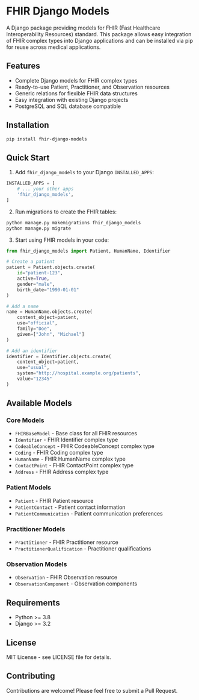 # FHIR Django Models

A Django package providing models for FHIR (Fast Healthcare Interoperability Resources) standard. This package allows easy integration of FHIR complex types into Django applications and can be installed via pip for reuse across medical applications.

## Features

- Complete Django models for FHIR complex types
- Ready-to-use Patient, Practitioner, and Observation resources
- Generic relations for flexible FHIR data structures
- Easy integration with existing Django projects
- PostgreSQL and SQL database compatible

## Installation

```bash
pip install fhir-django-models
```

## Quick Start

1. Add `fhir_django_models` to your Django `INSTALLED_APPS`:

```python
INSTALLED_APPS = [
    # ... your other apps
    'fhir_django_models',
]
```

2. Run migrations to create the FHIR tables:

```bash
python manage.py makemigrations fhir_django_models
python manage.py migrate
```

3. Start using FHIR models in your code:

```python
from fhir_django_models import Patient, HumanName, Identifier

# Create a patient
patient = Patient.objects.create(
    id="patient-123",
    active=True,
    gender="male",
    birth_date="1990-01-01"
)

# Add a name
name = HumanName.objects.create(
    content_object=patient,
    use="official",
    family="Doe",
    given=["John", "Michael"]
)

# Add an identifier
identifier = Identifier.objects.create(
    content_object=patient,
    use="usual",
    system="http://hospital.example.org/patients",
    value="12345"
)
```

## Available Models

### Core Models
- `FHIRBaseModel` - Base class for all FHIR resources
- `Identifier` - FHIR Identifier complex type
- `CodeableConcept` - FHIR CodeableConcept complex type
- `Coding` - FHIR Coding complex type
- `HumanName` - FHIR HumanName complex type
- `ContactPoint` - FHIR ContactPoint complex type
- `Address` - FHIR Address complex type

### Patient Models
- `Patient` - FHIR Patient resource
- `PatientContact` - Patient contact information
- `PatientCommunication` - Patient communication preferences

### Practitioner Models
- `Practitioner` - FHIR Practitioner resource
- `PractitionerQualification` - Practitioner qualifications

### Observation Models
- `Observation` - FHIR Observation resource
- `ObservationComponent` - Observation components

## Requirements

- Python >= 3.8
- Django >= 3.2

## License

MIT License - see LICENSE file for details.

## Contributing

Contributions are welcome! Please feel free to submit a Pull Request.
